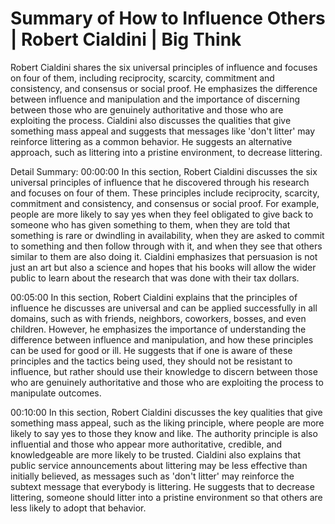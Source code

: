 # Summary of How to Influence Others | Robert Cialdini | Big Think

Robert Cialdini shares the six universal principles of influence and focuses on four of them, including reciprocity, scarcity, commitment and consistency, and consensus or social proof. He emphasizes the difference between influence and manipulation and the importance of discerning between those who are genuinely authoritative and those who are exploiting the process. Cialdini also discusses the qualities that give something mass appeal and suggests that messages like 'don't litter' may reinforce littering as a common behavior. He suggests an alternative approach, such as littering into a pristine environment, to decrease littering.

Detail Summary: 
00:00:00
In this section, Robert Cialdini discusses the six universal principles of influence that he discovered through his research and focuses on four of them. These principles include reciprocity, scarcity, commitment and consistency, and consensus or social proof. For example, people are more likely to say yes when they feel obligated to give back to someone who has given something to them, when they are told that something is rare or dwindling in availability, when they are asked to commit to something and then follow through with it, and when they see that others similar to them are also doing it. Cialdini emphasizes that persuasion is not just an art but also a science and hopes that his books will allow the wider public to learn about the research that was done with their tax dollars.

00:05:00
In this section, Robert Cialdini explains that the principles of influence he discusses are universal and can be applied successfully in all domains, such as with friends, neighbors, coworkers, bosses, and even children. However, he emphasizes the importance of understanding the difference between influence and manipulation, and how these principles can be used for good or ill. He suggests that if one is aware of these principles and the tactics being used, they should not be resistant to influence, but rather should use their knowledge to discern between those who are genuinely authoritative and those who are exploiting the process to manipulate outcomes.

00:10:00
In this section, Robert Cialdini discusses the key qualities that give something mass appeal, such as the liking principle, where people are more likely to say yes to those they know and like. The authority principle is also influential and those who appear more authoritative, credible, and knowledgeable are more likely to be trusted. Cialdini also explains that public service announcements about littering may be less effective than initially believed, as messages such as 'don't litter' may reinforce the subtext message that everybody is littering. He suggests that to decrease littering, someone should litter into a pristine environment so that others are less likely to adopt that behavior.

